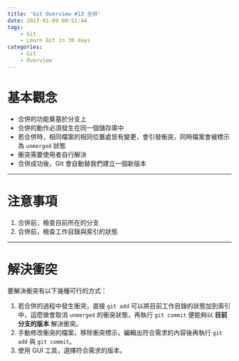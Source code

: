 ```yaml
---
title: 'Git Overview #13 合併'
date: 2017-01-09 00:51:44
tags: 
    - Git
    - Learn Git in 30 days
categories: 
    - Git
    - Overview
---
```

# 基本觀念
- 合併的功能奠基於分支上
- 合併的動作必須發生在同一個儲存庫中
- 若合併時，相同檔案的相同位置處皆有變更，會引發衝突，同時檔案會被標示為 `unmerged` 狀態
- 衝突需要使用者自行解決
- 合併成功後，Git 會自動替我們建立一個新版本

<!-- more -->

---

# 注意事項
1. 合併前，檢查目前所在的分支
2. 合併前，檢查工作目錄與索引的狀態

---

# 解決衝突
要解決衝突有以下幾種可行的方式：
1. 若合併的過程中發生衝突，直接 `git add` 可以將目前工作目錄的狀態加到索引中，這麼做會取消 `unmerged` 的衝突狀態，再執行 `git commit` 便能夠以 **目前分支的版本** 解決衝突。
2. 手動修改衝突的檔案，移除衝突標示，編輯出符合需求的內容後再執行 `git add` 與 `git commit`。
3. 使用 GUI 工具，選擇符合需求的版本。